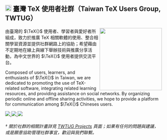 <h2>
  <img src="https://emojis.slackmojis.com/emojis/images/1643515023/10521/meow_code.gif" width="20"/> 臺灣 TeX 使用者社群（Taiwan TeX Users Group, TWTUG）
</h2>

<img align="right" src="https://github.com/TeXtw.png" width="200" />

由臺灣的 $\TeX{}$ 使用者、學習者與愛好者所組成，致力於推廣 TeX 相關軟體的使用、整合相關學習資源並提供社群網路上的協助；希望藉由不定期地在線上與線下舉辦技術與推廣分享活動，為中文世界的 $\TeX{}$ 使用者提供交流平台。

Composed of users, learners, and enthusiasts of $\TeX{}$ in Taiwan, we are dedicated to promoting the use of TeX-related software, integrating related learning resources, and providing assistance on social networks. By organizing periodic online and offline sharing activities, we hope to provide a platform for communication among $\TeX{}$ Chineses users.

<a href="https://github.com/TeXtw" title="開源組織" alt="GitHub">
  <img src="https://img.shields.io/badge/開源組織-%23.svg?style=for-the-badge&logo=github&color=24292f&logoColor=white" />
</a>
<a href="https://t.me/TWTUG" title="聊天群組" alt="Telegram">
  <img src="https://img.shields.io/badge/聊天群組-%23.svg?style=for-the-badge&logo=telegram&color=577399&logoColor=white" />
</a>
<a href="https://forum.twtug.org/" title="交流論壇" alt="Forum">
  <img src="https://img.shields.io/badge/交流論壇-%23.svg?style=for-the-badge&logo=discourse&color=00a8a8&logoColor=white" />
</a>

<h6>† 關於社群的相關計畫詳見 <a href="https://github.com/orgs/TeXtw/projects">TWTUG Projects</a> 頁面；如果有任何的問題與建議，或是願意協助管理社群事宜，歡迎與我們聯繫。</h6>